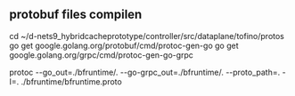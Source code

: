 ## protobuf files compilen
cd ~/d-nets9_hybridcacheprototype/controller/src/dataplane/tofino/protos
go get google.golang.org/protobuf/cmd/protoc-gen-go
go get  google.golang.org/grpc/cmd/protoc-gen-go-grpc

protoc  --go_out=./bfruntime/.  --go-grpc_out=./bfruntime/. --proto_path=. -I=. ./bfruntime/bfruntime.proto
